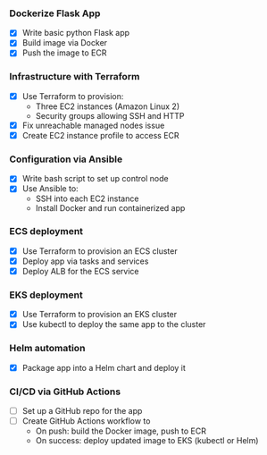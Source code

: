 ### Dockerize Flask App

- [x] Write basic python Flask app
- [x] Build image via Docker
- [x] Push the image to ECR

### Infrastructure with Terraform

- [x] Use Terraform to provision:
  - Three EC2 instances (Amazon Linux 2)
  - Security groups allowing SSH and HTTP
- [x] Fix unreachable managed nodes issue
- [x] Create EC2 instance profile to access ECR

### Configuration via Ansible

- [x] Write bash script to set up control node
- [x] Use Ansible to:
  - SSH into each EC2 instance
  - Install Docker and run containerized app

### ECS deployment

- [x] Use Terraform to provision an ECS cluster
- [x] Deploy app via tasks and services
- [x] Deploy ALB for the ECS service

### EKS deployment

- [x] Use Terraform to provision an EKS cluster
- [x] Use kubectl to deploy the same app to the cluster

### Helm automation

- [x] Package app into a Helm chart and deploy it

### CI/CD via GitHub Actions

- [ ] Set up a GitHub repo for the app
- [ ] Create GitHub Actions workflow to
  - On push: build the Docker image, push to ECR
  - On success: deploy updated image to EKS (kubectl or Helm)
